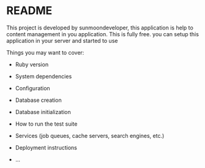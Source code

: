 # README

This project is developed by sunmoondeveloper, this application is help to content management in you application.
This is fully free. you can setup this application in your server and started to use

Things you may want to cover:

* Ruby version

* System dependencies

* Configuration

* Database creation

* Database initialization

* How to run the test suite

* Services (job queues, cache servers, search engines, etc.)

* Deployment instructions

* ...
